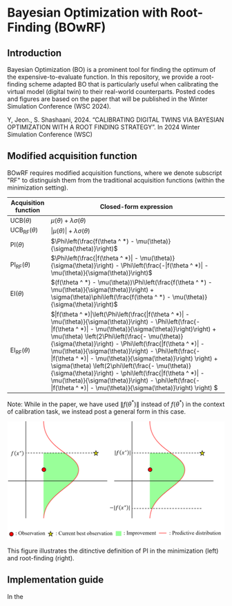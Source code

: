 # **Bayesian Optimization with Root-Finding (BOwRF)**

## Introduction
Bayesian Optimization (BO) is a prominent tool for finding the optimum of the expensive-to-evaluate function. In this repository, we provide a root-finding scheme adapted BO that is particularly useful when calibrating the virtual model (digital twin) to their real-world counterparts. Posted codes and figures are based on the paper that will be published in the Winter Simulation Conference (WSC 2024).

Y, Jeon., S. Shashaani,  2024. “CALIBRATING DIGITAL TWINS VIA BAYESIAN OPTIMIZATION WITH A ROOT FINDING STRATEGY”. In 2024 Winter Simulation Conference (WSC)

## Modified acquisition function
BOwRF requires modified acquisition functions, where we denote subscript "RF" to distinguish them from the traditional acquisition functions (within the minimization setting).

| Acquisition function | Closed-form expression |
|-----------------|-----------------|
| $\text{UCB}(\theta)$    | $\mu(\theta) + \lambda \sigma(\theta)$   |
| $\text{UCB}_{\text{RF}}(\theta)$    | $\|\mu(\theta)\| + \lambda \sigma(\theta)$   |
| $\text{PI}(\theta)$    | $\Phi\left(\frac{f(\theta ^ *) - \mu(\theta)}{\sigma(\theta)}\right)$  |
| $\text{PI}_{\text{RF}}(\theta)$    | $\Phi\left(\frac{\|f(\theta ^ *)\| - \mu(\theta)}{\sigma(\theta)}\right) - \Phi\left(\frac{-\|f(\theta ^ *)\| - \mu(\theta)}{\sigma(\theta)}\right)$  |
| $\text{EI}(\theta)$    | $(f(\theta ^ *) - \mu(\theta))\Phi\left(\frac{f(\theta ^ *) - \mu(\theta)}{\sigma(\theta)}\right) + \sigma(\theta)\phi\left(\frac{f(\theta ^ *) - \mu(\theta)}{\sigma(\theta)}\right)$  |
| $\text{EI}_{\text{RF}}(\theta)$    | $\|f(\theta ^ *)\|\left(\Phi\left(\frac{\|f(\theta ^ *)\| - \mu(\theta)}{\sigma(\theta)}\right) - \Phi\left(\frac{-\|f(\theta ^ *)\| - \mu(\theta)}{\sigma(\theta)}\right)\right) + \mu(\theta) \left(2\Phi\left(\frac{- \mu(\theta)}{\sigma(\theta)}\right)  - \Phi\left(\frac{\|f(\theta ^ *)\| - \mu(\theta)}{\sigma(\theta)}\right) - \Phi\left(\frac{-\|f(\theta ^ *)\| - \mu(\theta)}{\sigma(\theta)}\right) \right) + \sigma(\theta) \left(2\phi\left(\frac{- \mu(\theta)}{\sigma(\theta)}\right)  - \phi\left(\frac{\|f(\theta ^ *)\| - \mu(\theta)}{\sigma(\theta)}\right) - \phi\left(\frac{-\|f(\theta ^ *)\| - \mu(\theta)}{\sigma(\theta)}\right)  \right) $  |

Note: While in the paper, we have used $\|f(\theta ^ *)\|$ instead of $f(\theta ^ *)$ in the context of calibration task, we instead post a general form in this case.

<img src="./Figure/rf_improvement.png" width="700">

This figure illustrates the ditinctive definition of PI in the minimization (left) and root-finding (right).

## Implementation guide
In the 
